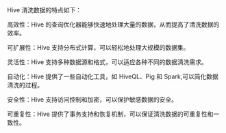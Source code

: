 Hive 清洗数据的特点如下：

高效性：Hive 的查询优化器能够快速地处理大量的数据，从而提高了清洗数据的效率。

可扩展性：Hive 支持分布式计算，可以轻松地处理大规模的数据集。

灵活性：Hive 支持多种数据源和格式，可以适应各种不同的数据清洗需求。

自动化：Hive 提供了一些自动化工具，如 HiveQL、Pig 和 Spark,可以简化数据清洗的过程。

安全性：Hive 支持访问控制和加密，可以保护敏感数据的安全。

可重复性：Hive 提供了事务支持和恢复机制，可以保证清洗数据的可重复性和一致性。
